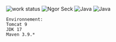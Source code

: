![work status](https://img.shields.io/badge/work-on%20progress-red.svg) 
![Ngor Seck](https://img.shields.io/badge/Ngor%20Seck-Java-green) 
![Java](https://img.shields.io/badge/Ngor%20Seck-JSP%20-yellowgreen)
![Java](https://img.shields.io/badge/Ngor%20Seck-Servlet%20-yellowgreen)
```
Environnement: 
Tomcat 9
JDK 17
Maven 3.9.*
```